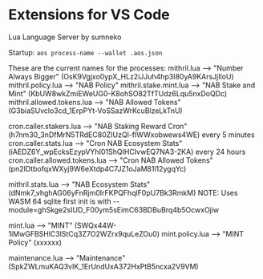 # Extensions for VS Code

Lua Language Server by sumneko

Startup:
`aos process-name --wallet .aos.json`

These are the current names for the processes:
mithril.lua --> "Number Always Bigger" (OsK9Vgjxo0ypX_HLz2iJJuh4hp3I80yA9KArsJjIloU)
mithril.policy.lua --> "NAB Policy"
mithril.stake.mint.lua --> "NAB Stake and Mint" (KbUW8wkZmiEWeUG0-K8ohSO82TfTUdz6Lqu5nxDoQDc)
mithril.allowed.tokens.lua --> "NAB Allowed Tokens" (G3biaSUvclo3cd_1ErpPYt-VoSSazWrKcuBlzeLkTnU)

cron.caller.stakers.lua --> "NAB Staking Reward Cron" (h7nm30_3nDfMrN5TRdEC80ZIUzQl-fIWWxobwews4WE) every 5 minutes
cron.caller.stats.lua --> "Cron NAB Ecosystem Stats" (iAEDZ6Y_wpEcksEzypVYhI01ShQIHCIvwEQ7NA3-2KA) every 24 hours
cron.caller.allowed.tokens.lua --> "Cron NAB Allowed Tokens" (pn2IDtbofqxWXyj9W6eXtdp4C7JZ1oJaM81l12ygqYc)

mithril.stats.lua --> "NAB Ecosystem Stats" (dNmk7_vhghAG06yFnRjm0IrFKPQFhqlF0pU7Bk3RmkM) NOTE: Uses WASM 64 sqlite first init is with --module=ghSkge2sIUD_F00ym5sEimC63BDBuBrq4b5OcwxOjiw

mint.lua --> "MINT" (SWQx44W-1iMwGFBSHlC3lStCq3Z7O2WZrx9quLeZOu0)
mint.policy.lua --> "MINT Policy" (xxxxxx)

maintenance.lua --> "Maintenance" (SpkZWLmuKAQ3vIK_1ErUndUxA372HxPtB5ncxa2V9VM)
